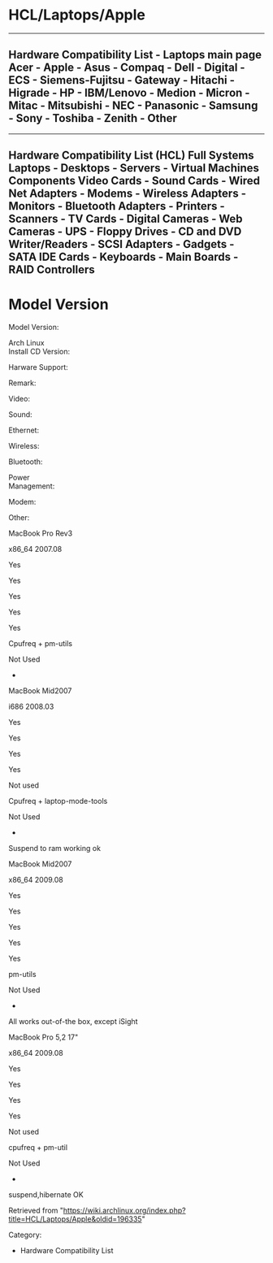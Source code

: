 HCL/Laptops/Apple
=================

  -----------------------------------------------------------------------------------------------------------------------------------------------------------------------------------------------------------------------------
  Hardware Compatibility List - Laptops main page   
   Acer - Apple - Asus - Compaq - Dell - Digital - ECS - Siemens-Fujitsu - Gateway - Hitachi - Higrade - HP - IBM/Lenovo - Medion - Micron - Mitac - Mitsubishi - NEC - Panasonic - Samsung - Sony - Toshiba - Zenith - Other
  -----------------------------------------------------------------------------------------------------------------------------------------------------------------------------------------------------------------------------

  

  ------------------------------------------------------------------------------------------------------------------------------------------------------------------------------------------------------------------------------------------------------------------------------------------------------------------------
  Hardware Compatibility List (HCL)
  Full Systems
  Laptops - Desktops - Servers - Virtual Machines
  Components
  Video Cards - Sound Cards - Wired Net Adapters - Modems - Wireless Adapters - Monitors - Bluetooth Adapters - Printers - Scanners - TV Cards - Digital Cameras - Web Cameras - UPS - Floppy Drives - CD and DVD Writer/Readers - SCSI Adapters - Gadgets - SATA IDE Cards - Keyboards - Main Boards - RAID Controllers
  ------------------------------------------------------------------------------------------------------------------------------------------------------------------------------------------------------------------------------------------------------------------------------------------------------------------------

Model Version
=============

  
  
  
  
  
  
  
  
  

Model Version:

Arch Linux   
Install CD Version:  

Harware Support:

Remark:

Video:

Sound:

Ethernet:

Wireless:

Bluetooth:

Power  
Management:  

Modem:

Other:

MacBook Pro Rev3

x86_64 2007.08

Yes

Yes

Yes

Yes

Yes

Cpufreq + pm-utils

Not Used

-

MacBook Mid2007

i686 2008.03

Yes

Yes

Yes

Yes

Not used

Cpufreq + laptop-mode-tools

Not Used

-

Suspend to ram working ok

MacBook Mid2007

x86_64 2009.08

Yes

Yes

Yes

Yes

Yes

pm-utils

Not Used

-

All works out-of-the box, except iSight

MacBook Pro 5,2 17"

x86_64 2009.08

Yes

Yes

Yes

Yes

Not used

cpufreq + pm-util

Not Used

-

suspend,hibernate OK

Retrieved from
"https://wiki.archlinux.org/index.php?title=HCL/Laptops/Apple&oldid=196335"

Category:

-   Hardware Compatibility List
